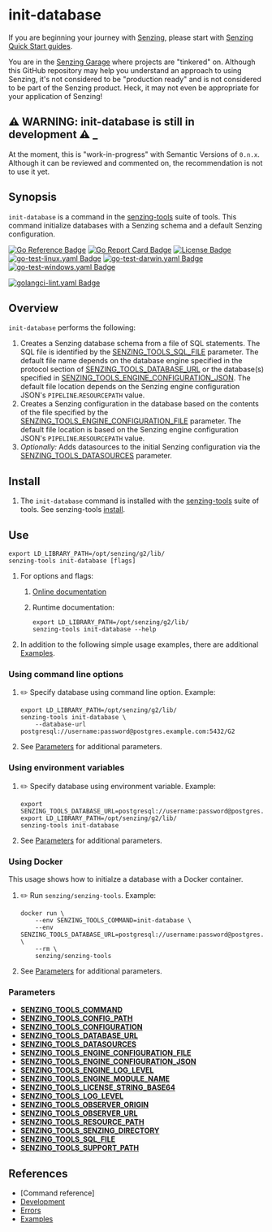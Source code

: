 # init-database

If you are beginning your journey with [Senzing],
please start with [Senzing Quick Start guides].

You are in the [Senzing Garage] where projects are "tinkered" on.
Although this GitHub repository may help you understand an approach to using Senzing,
it's not considered to be "production ready" and is not considered to be part of the Senzing product.
Heck, it may not even be appropriate for your application of Senzing!

## :warning: WARNING: init-database is still in development :warning: _

At the moment, this is "work-in-progress" with Semantic Versions of `0.n.x`.
Although it can be reviewed and commented on,
the recommendation is not to use it yet.

## Synopsis

`init-database` is a command in the
[senzing-tools]
suite of tools.
This command initialize databases with a Senzing schema and a default Senzing configuration.

[![Go Reference Badge]][Package reference]
[![Go Report Card Badge]][Go Report Card]
[![License Badge]][License]
[![go-test-linux.yaml Badge]][go-test-linux.yaml]
[![go-test-darwin.yaml Badge]][go-test-darwin.yaml]
[![go-test-windows.yaml Badge]][go-test-windows.yaml]

[![golangci-lint.yaml Badge]][golangci-lint.yaml]

## Overview

`init-database` performs the following:

1. Creates a Senzing database schema from a file of SQL statements.
   The SQL file is identified by the [SENZING_TOOLS_SQL_FILE] parameter.
   The default file name depends on the database engine specified in the
   protocol section of [SENZING_TOOLS_DATABASE_URL]
   or the database(s) specified in [SENZING_TOOLS_ENGINE_CONFIGURATION_JSON].
   The default file location depends on the Senzing engine configuration JSON's `PIPELINE`.`RESOURCEPATH` value.
1. Creates a Senzing configuration in the database based on the contents
   of the file specified by the [SENZING_TOOLS_ENGINE_CONFIGURATION_FILE] parameter.
   The default file location is based on the Senzing engine configuration JSON's `PIPELINE`.`RESOURCEPATH` value.
1. *Optionally:* Adds datasources to the initial Senzing configuration via the [SENZING_TOOLS_DATASOURCES] parameter.

## Install

1. The `init-database` command is installed with the [senzing-tools] suite of tools.
   See senzing-tools [install].

## Use

```console
export LD_LIBRARY_PATH=/opt/senzing/g2/lib/
senzing-tools init-database [flags]
```

1. For options and flags:
    1. [Online documentation]
    1. Runtime documentation:

        ```console
        export LD_LIBRARY_PATH=/opt/senzing/g2/lib/
        senzing-tools init-database --help
        ```

1. In addition to the following simple usage examples, there are additional [Examples].

### Using command line options

1. :pencil2: Specify database using command line option.
   Example:

    ```console
    export LD_LIBRARY_PATH=/opt/senzing/g2/lib/
    senzing-tools init-database \
        --database-url postgresql://username:password@postgres.example.com:5432/G2
    ```

1. See [Parameters] for additional parameters.

### Using environment variables

1. :pencil2: Specify database using environment variable.
   Example:

    ```console
    export SENZING_TOOLS_DATABASE_URL=postgresql://username:password@postgres.example.com:5432/G2
    export LD_LIBRARY_PATH=/opt/senzing/g2/lib/
    senzing-tools init-database
    ```

1. See [Parameters] for additional parameters.

### Using Docker

This usage shows how to initialze a database with a Docker container.

1. :pencil2: Run `senzing/senzing-tools`.
   Example:

    ```console
    docker run \
        --env SENZING_TOOLS_COMMAND=init-database \
        --env SENZING_TOOLS_DATABASE_URL=postgresql://username:password@postgres.example.com:5432/G2 \
        --rm \
        senzing/senzing-tools
    ```

1. See [Parameters] for additional parameters.

### Parameters

- **[SENZING_TOOLS_COMMAND]**
- **[SENZING_TOOLS_CONFIG_PATH]**
- **[SENZING_TOOLS_CONFIGURATION]**
- **[SENZING_TOOLS_DATABASE_URL]**
- **[SENZING_TOOLS_DATASOURCES]**
- **[SENZING_TOOLS_ENGINE_CONFIGURATION_FILE]**
- **[SENZING_TOOLS_ENGINE_CONFIGURATION_JSON]**
- **[SENZING_TOOLS_ENGINE_LOG_LEVEL]**
- **[SENZING_TOOLS_ENGINE_MODULE_NAME]**
- **[SENZING_TOOLS_LICENSE_STRING_BASE64]**
- **[SENZING_TOOLS_LOG_LEVEL]**
- **[SENZING_TOOLS_OBSERVER_ORIGIN]**
- **[SENZING_TOOLS_OBSERVER_URL]**
- **[SENZING_TOOLS_RESOURCE_PATH]**
- **[SENZING_TOOLS_SENZING_DIRECTORY]**
- **[SENZING_TOOLS_SQL_FILE]**
- **[SENZING_TOOLS_SUPPORT_PATH]**

## References

- [Command reference]
- [Development]
- [Errors]
- [Examples]

[Development]: docs/development.md
[Errors]: docs/errors.md
[Examples]: docs/examples.md
[Go Reference Badge]: https://pkg.go.dev/badge/github.com/senzing-garage/template-go.svg
[Go Report Card Badge]: https://goreportcard.com/badge/github.com/senzing-garage/template-go
[Go Report Card]: https://goreportcard.com/report/github.com/senzing-garage/template-go
[License Badge]: https://img.shields.io/badge/License-Apache2-brightgreen.svg
[License]: https://github.com/senzing-garage/template-go/blob/main/LICENSE
[Online documentation]: https://hub.senzing.com/senzing-tools/senzing-tools_init-database.html
[Package reference]: https://pkg.go.dev/github.com/senzing-garage/template-go
[Parameters]: #parameters
[SENZING_TOOLS_COMMAND]: https://github.com/senzing-garage/knowledge-base/blob/main/lists/environment-variables.md#senzing_tools_command
[SENZING_TOOLS_CONFIGURATION]: https://github.com/senzing-garage/knowledge-base/blob/main/lists/environment-variables.md#senzing_tools_configuration
[SENZING_TOOLS_CONFIG_PATH]: https://github.com/senzing-garage/knowledge-base/blob/main/lists/environment-variables.md#senzing_tools_config_path
[SENZING_TOOLS_DATABASE_URL]: https://github.com/senzing-garage/knowledge-base/blob/main/lists/environment-variables.md#senzing_tools_database_url
[SENZING_TOOLS_DATASOURCES]: https://github.com/senzing-garage/knowledge-base/blob/main/lists/environment-variables.md#senzing_tools_datasources
[SENZING_TOOLS_ENGINE_CONFIGURATION_FILE]: https://github.com/senzing-garage/knowledge-base/blob/main/lists/environment-variables.md#senzing_tools_engine_configuration_file
[SENZING_TOOLS_ENGINE_CONFIGURATION_JSON]: https://github.com/senzing-garage/knowledge-base/blob/main/lists/environment-variables.md#senzing_tools_engine_configuration_json
[SENZING_TOOLS_ENGINE_LOG_LEVEL]: https://github.com/senzing-garage/knowledge-base/blob/main/lists/environment-variables.md#senzing_tools_engine_log_level
[SENZING_TOOLS_ENGINE_MODULE_NAME]: https://github.com/senzing-garage/knowledge-base/blob/main/lists/environment-variables.md#senzing_tools_engine_module_name
[SENZING_TOOLS_LICENSE_STRING_BASE64]: https://github.com/senzing-garage/knowledge-base/blob/main/lists/environment-variables.md#senzing_tools_license_string_base64
[SENZING_TOOLS_LOG_LEVEL]: https://github.com/senzing-garage/knowledge-base/blob/main/lists/environment-variables.md#senzing_tools_log_level
[SENZING_TOOLS_OBSERVER_ORIGIN]: https://github.com/senzing-garage/knowledge-base/blob/main/lists/environment-variables.md#senzing_tools_observer_origin
[SENZING_TOOLS_OBSERVER_URL]: https://github.com/senzing-garage/knowledge-base/blob/main/lists/environment-variables.md#senzing_tools_observer_url
[SENZING_TOOLS_RESOURCE_PATH]: https://github.com/senzing-garage/knowledge-base/blob/main/lists/environment-variables.md#senzing_tools_resource_path
[SENZING_TOOLS_SENZING_DIRECTORY]: https://github.com/senzing-garage/knowledge-base/blob/main/lists/environment-variables.md#senzing_tools_senzing_directory
[SENZING_TOOLS_SQL_FILE]: https://github.com/senzing-garage/knowledge-base/blob/main/lists/environment-variables.md#senzing_tools_sql_file
[SENZING_TOOLS_SUPPORT_PATH]: https://github.com/senzing-garage/knowledge-base/blob/main/lists/environment-variables.md#senzing_tools_support_path
[Senzing Garage]: https://github.com/senzing-garage
[Senzing Quick Start guides]: https://docs.senzing.com/quickstart/
[Senzing]: https://senzing.com/
[go-test-darwin.yaml Badge]: https://github.com/senzing-garage/template-go/actions/workflows/go-test-darwin.yaml/badge.svg
[go-test-darwin.yaml]: https://github.com/senzing-garage/template-go/actions/workflows/go-test-darwin.yaml
[go-test-linux.yaml Badge]: https://github.com/senzing-garage/template-go/actions/workflows/go-test-linux.yaml/badge.svg
[go-test-linux.yaml]: https://github.com/senzing-garage/template-go/actions/workflows/go-test-linux.yaml
[go-test-windows.yaml Badge]: https://github.com/senzing-garage/template-go/actions/workflows/go-test-windows.yaml/badge.svg
[go-test-windows.yaml]: https://github.com/senzing-garage/template-go/actions/workflows/go-test-windows.yaml
[golangci-lint.yaml Badge]: https://github.com/senzing-garage/template-go/actions/workflows/golangci-lint.yaml/badge.svg
[golangci-lint.yaml]: https://github.com/senzing-garage/template-go/actions/workflows/golangci-lint.yaml
[install]: https://github.com/senzing-garage/senzing-tools#install
[senzing-tools]: https://github.com/senzing-garage/senzing-tools
